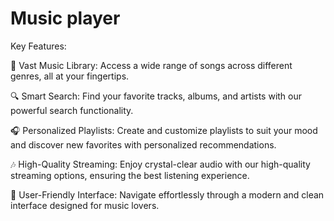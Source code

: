 # Music player

Key Features:

🎵 Vast Music Library: Access a wide range of songs across different genres, all at your fingertips.

🔍 Smart Search: Find your favorite tracks, albums, and artists with our powerful search functionality.

🎧 Personalized Playlists: Create and customize playlists to suit your mood and discover new favorites with personalized recommendations.

🎶 High-Quality Streaming: Enjoy crystal-clear audio with our high-quality streaming options, ensuring the best listening experience.

📱 User-Friendly Interface: Navigate effortlessly through a modern and clean interface designed for music lovers.
